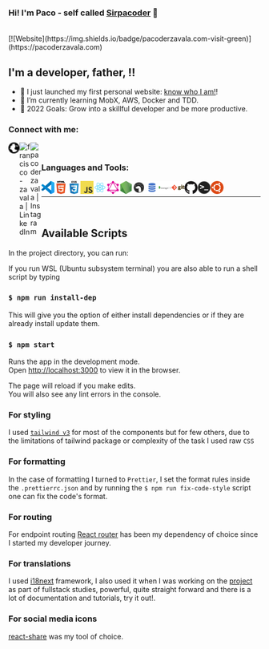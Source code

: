 ### Hi! I'm Paco - self called [Sirpacoder][website] 👋 
<br/>
[![Website](https://img.shields.io/badge/pacoderzavala.com-visit-green)](https://pacoderzavala.com)


## I'm a developer, father, !!
<!-- - 👯🤣 -->
- 🔭 I just launched my first personal website: [know who I am!][website]!
- 🌱 I’m currently learning MobX, AWS, Docker and TDD.
- 🥅 2022 Goals: Grow into a skillful developer and be more productive.

### Connect with me:

[<img align="left" alt="pacoderzavala.com" width="22px" src="https://raw.githubusercontent.com/iconic/open-iconic/master/svg/globe.svg" />][website]
[<img align="left" alt="francisco-zavala | LinkedIn" width="22px" src="https://cdn.jsdelivr.net/npm/simple-icons@v3/icons/linkedin.svg" />][linkedin]
[<img align="left" alt="pacoderzavala | Instagram" width="22px" src="https://cdn.jsdelivr.net/npm/simple-icons@v3/icons/instagram.svg" />][instagram]

<br />

### Languages and Tools:

[<img align="left" alt="Visual Studio Code" width="26px" src="https://raw.githubusercontent.com/github/explore/80688e429a7d4ef2fca1e82350fe8e3517d3494d/topics/visual-studio-code/visual-studio-code.png" />][webdevplaylist]
[<img align="left" alt="HTML5" width="26px" src="https://raw.githubusercontent.com/github/explore/80688e429a7d4ef2fca1e82350fe8e3517d3494d/topics/html/html.png" />][webdevplaylist]
[<img align="left" alt="CSS3" width="26px" src="https://raw.githubusercontent.com/github/explore/80688e429a7d4ef2fca1e82350fe8e3517d3494d/topics/css/css.png" />][cssplaylist]
[<img align="left" alt="JavaScript" width="26px" src="https://raw.githubusercontent.com/github/explore/80688e429a7d4ef2fca1e82350fe8e3517d3494d/topics/javascript/javascript.png" />][jsplaylist]
[<img align="left" alt="React" width="26px" src="https://raw.githubusercontent.com/github/explore/80688e429a7d4ef2fca1e82350fe8e3517d3494d/topics/react/react.png" />][reactplaylist]
[<img align="left" alt="GraphQL" width="26px" src="https://raw.githubusercontent.com/github/explore/80688e429a7d4ef2fca1e82350fe8e3517d3494d/topics/graphql/graphql.png" />][webdevplaylist]
[<img align="left" alt="Node.js" width="26px" src="https://raw.githubusercontent.com/github/explore/80688e429a7d4ef2fca1e82350fe8e3517d3494d/topics/nodejs/nodejs.png" />][webdevplaylist]
[<img align="left" alt="Deno" width="26px" src="https://raw.githubusercontent.com/github/explore/361e2821e2dea67711cde99c9c40ed357061cf27/topics/deno/deno.png" />][webdevplaylist]
[<img align="left" alt="SQL" width="26px" src="https://raw.githubusercontent.com/github/explore/80688e429a7d4ef2fca1e82350fe8e3517d3494d/topics/sql/sql.png" />][webdevplaylist]
[<img align="left" alt="MongoDB" width="26px" src="https://raw.githubusercontent.com/github/explore/80688e429a7d4ef2fca1e82350fe8e3517d3494d/topics/mongodb/mongodb.png" />][webdevplaylist]
[<img align="left" alt="Git" width="26px" src="https://raw.githubusercontent.com/github/explore/80688e429a7d4ef2fca1e82350fe8e3517d3494d/topics/git/git.png" />][webdevplaylist]
[<img align="left" alt="GitHub" width="26px" src="https://raw.githubusercontent.com/github/explore/78df643247d429f6cc873026c0622819ad797942/topics/github/github.png" />][webdevplaylist]
[<img align="left" alt="Terminal" width="26px" src="https://raw.githubusercontent.com/github/explore/80688e429a7d4ef2fca1e82350fe8e3517d3494d/topics/terminal/terminal.png" />][webdevplaylist]
[<img align="left" alt="Terminal" width="26px" src="https://raw.githubusercontent.com/github/explore/80688e429a7d4ef2fca1e82350fe8e3517d3494d/topics/ubuntu/ubuntu.png" />][webdevplaylist]

<br />

---

[website]: https://pacoderzavala.com
[course]: http://vsCodeHero.com
[instagram]: https://www.instagram.com/sirpacoder
[linkedin]: https://www.linkedin.com/in/francisco-zavala/
[webdevplaylist]: https://www.youtube.com/playlist?list=PLkwxH9e_vrAJ0WbEsFA9W3I1W-g_BTsbt
[jsplaylist]: https://www.youtube.com/playlist?list=PLkwxH9e_vrALRJKu7wfXby3MKeflhTu6B
[cssplaylist]: https://www.youtube.com/playlist?list=PLkwxH9e_vrALSdvZuEh6gqQdmDoDIoqz4
[reactplaylist]: https://www.youtube.com/playlist?list=PLkwxH9e_vrAK4TdffpxKY3QGyHCpxFcQ0

<br />

## Available Scripts

In the project directory, you can run:

If you run WSL (Ubuntu subsystem terminal) you are also able to run a shell script by typing
### `$ npm run install-dep`
This will give you the option of either install dependencies or if they are already install update them.

### `$ npm start`

Runs the app in the development mode.\
Open [http://localhost:3000](http://localhost:3000) to view it in the browser.

The page will reload if you make edits.\
You will also see any lint errors in the console.

### For styling
I used [`tailwind v3`](https://tailwindcss.com/blog/tailwindcss-v3) for most of the components but for few others, due to the limitations of tailwind package or complexity of the task I used raw `CSS`

### For formatting
In the case of formatting I turned to `Prettier`, I set the format rules inside the `.prettierrc.json` and by running the `$ npm run fix-code-style` script one can fix the code's format.

### For routing
For endpoint routing [React router](https://v5.reactrouter.com/web/guides/quick-start) has been my dependency of choice since I started my developer journey.

### For translations
I used [i18next](https://react.i18next.com/) framework, I also used it when I was working on the [project](https://github.com/PacoZG/janestotalwellness) as part of fullstack studies, powerful, quite straight forward and there is a lot of documentation and tutorials, try it out!.

### For social media icons
[react-share](https://www.npmjs.com/package/react-share) was my tool of choice. 